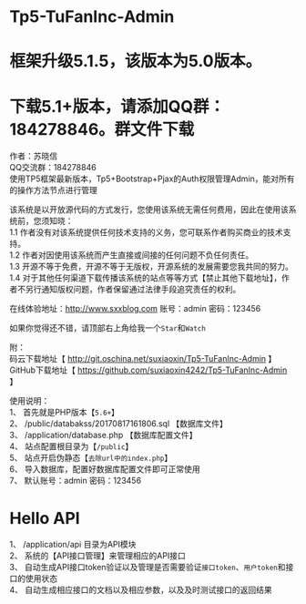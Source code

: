 # Tp5-TuFanInc-Admin

# 框架升级5.1.5，该版本为5.0版本。
# 下载5.1+版本，请添加QQ群：184278846。群文件下载
作者：苏晓信<br />
QQ交流群：184278846<br />
使用TP5框架最新版本，Tp5+Bootstrap+Pjax的Auth权限管理Admin，能对所有的操作方法节点进行管理<br />

该系统是以开放源代码的方式发行，您使用该系统无需任何费用，因此在使用该系统前，您须知晓：<br />
1.1 作者没有对该系统提供任何技术支持的义务，您可联系作者购买商业的技术支持。<br />
1.2 作者对因使用该系统而产生直接或间接的任何问题不负任何责任。<br />
1.3 开源不等于免费，开源不等于无版权，开源系统的发展需要您我共同的努力。<br />
1.4 对于其他任何渠道下载传播该系统的站点等等方式【禁止其他下载地址】，作者不另行通知版权问题，作者保留通过法律手段追究责任的权利。<br />

在线体验地址：http://www.sxxblog.com 账号：admin 密码：123456<br />

如果你觉得还不错，请顶部右上角给我一个`Star`和`Watch`

附：<br />
码云下载地址【 http://git.oschina.net/suxiaoxin/Tp5-TuFanInc-Admin 】<br />
GitHub下载地址【 https://github.com/suxiaoxin4242/Tp5-TuFanInc-Admin 】<br />

使用说明：<br />
  1、 首先就是PHP版本【`5.6+`】<br />
  2、 /public/databakss/20170817161806.sql 【数据库文件】<br />
  3、 /application/database.php 【数据库配置文件】<br />
  4、 站点配置根目录为【`/public`】<br />
  5、 站点开启伪静态【`去除url中的index.php`】<br />
  6、 导入数据库，配置好数据库配置文件即可正常使用<br />
  7、 默认账号：admin 密码：123456<br />


# Hello API
  1、 /application/api 目录为API模块<br />
  2、 系统的【API接口管理】来管理相应的API接口<br />
  3、 自动生成API接口token验证以及管理是否需要验证`接口token`、`用户token`和接口的使用状态<br />
  4、 自动生成相应接口的文档以及相应参数，以及及时测试接口的返回结果<br />